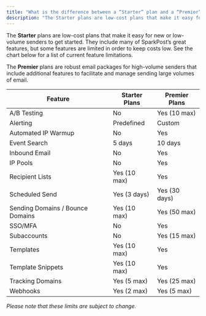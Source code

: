 ```yaml
---
title: "What is the difference between a “Starter” plan and a “Premier” plan?"
description: "The Starter plans are low-cost plans that make it easy for new or low-volume senders to get started. They include many of SparkPost’s great features, but some features are limited in order to keep costs low. See the chart below for a list of current feature limitations. The Premier plans are robust email packages for high-volume senders that include additional features to facilitate and manage sending large volumes of email."
---
```


The **Starter** plans are low-cost plans that make it easy for new or low-volume senders to get started. They include many of SparkPost’s great features, but some features are limited in order to keep costs low. See the chart below for a list of current feature limitations.

The **Premier** plans are robust email packages for high-volume senders that include additional features to facilitate and manage sending large volumes of email.

Feature | Starter Plans | Premier Plans
--- | --- | ---
A/B Testing | No | Yes (10 max)
Alerting | Predefined | Custom
Automated IP Warmup | No | Yes
Event Search | 5 days | 10 days
Inbound Email | No | Yes
IP Pools | No | Yes
Recipient Lists | Yes (10 max) | Yes
Scheduled Send | Yes (3 days) | Yes (30 days)
Sending Domains / Bounce Domains | Yes (10 max) | Yes (50 max)
SSO/MFA | No | Yes
Subaccounts | No | Yes (15 max)
Templates | Yes (10 max) | Yes
Template Snippets | Yes (10 max) | Yes
Tracking Domains | Yes (5 max) | Yes (25 max)
Webhooks | Yes (2 max) |Yes (5 max)

*Please note that these limits are subject to change.*
